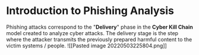 # Introduction to Phishing Analysis
Phishing attacks correspond to the "**Delivery**" phase in the **Cyber Kill Chain** model created to analyze cyber attacks. The delivery stage is the step where the attacker transmits the previously prepared harmful content to the victim systems / people.
![[Pasted image 20220503225804.png]]
